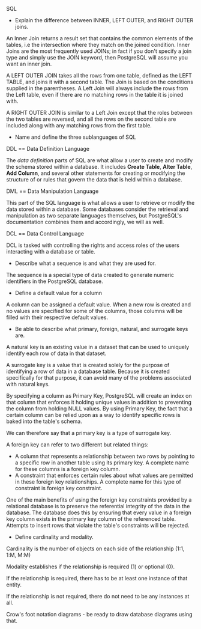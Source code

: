 SQL

- Explain the difference between INNER, LEFT OUTER, and RIGHT OUTER joins.

An Inner Join returns a result set that contains the common elements of the tables, i.e the intersection where they match on the joined condition. Inner Joins are the most frequently used JOINs; in fact if you don't specify a join type and simply use the JOIN keyword, then PostgreSQL will assume you want an inner join.

A LEFT OUTER JOIN takes all the rows from one table, defined as the LEFT TABLE, and joins it with a second table. The Join is based on the conditions supplied in the parentheses. A Left Join will always include the rows from the Left table, even if there are no matching rows in the table it is joined with.

A RIGHT OUTER JOIN is similar to a Left Join except that the roles between the two tables are reversed, and all the rows on the second table are included along with any matching rows from the first table.

- Name and define the three sublanguages of SQL

DDL == Data Definition Language

The *data definition* parts of SQL are what allow a user to create and modify the schema stored within a database. It includes
**Create Table**, **Alter Table**, **Add Column**, and several other statements for creating or modifying the structure of or rules
that govern the data that is held within a database.

DML == Data Manipulation Language

This part of the SQL language is what allows a user to retrieve or modify the data stored within a database. Some databases
consider the retrieval and manipulation as two separate languages themselves, but PostgreSQL's documentation combines them and
accordingly, we will as well.

DCL == Data Control Language

DCL is tasked with controlling the rights and access roles of the users interacting with a database or table.

- Describe what a sequence is and what they are used for.

The sequence is a special type of data created to generate numeric identifiers in the PostgreSQL database.

- Define a default value for a column

A column can be assigned a default value. When a new row is created and no values are specified for some of the columns,
those columns will be filled with their respective default values.

- Be able to describe what primary, foreign, natural, and surrogate keys are.

A natural key is an existing value in a dataset that can be used to uniquely identify each row of data in that dataset.

A surrogate key is a value that is created solely for the purpose of identifying a row of data in a database table. Because
it is created specifically for that purpose, it can avoid many of the problems associated with natural keys.

By specifying a column as Primary Key, PostgreSQL will create an index on that column that enforces it holding unique values
in addition to preventing the column from holding NULL values. By using Primary Key, the fact that a certain column can be relied
upon as a way to identify specific rows is baked into the table's schema.

We can therefore say that a primary key is a type of surrogate key.

A foreign key can refer to two different but related things:

- A column that represents a relationship between two rows by pointing to a specific row in another table using its primary key. A complete name for these columns is a foreign key column.
- A constraint that enforces certain rules about what values are permitted in these foreign key relationships. A complete name for this
type of constraint is foreign key constraint.

One of the main benefits of using the foreign key constraints provided by a relational database is to preserve the referential integrity of the data in the database. The database does this by ensuring that every value in a foreign key column exists in the
primary key column of the referenced table. Attempts to insert rows that violate the table's constraints will be rejected.

- Define cardinality and modality.

Cardinality is the number of objects on each side of the relationship (1:1, 1:M, M:M)

Modality establishes if the relationship is required (1) or optional (0).

If the relationship is required, there has to be at least one instance of that entity.

If the relationship is not required, there do not need to be any instances at all.

Crow's foot notation diagrams - be ready to draw database diagrams using that.
